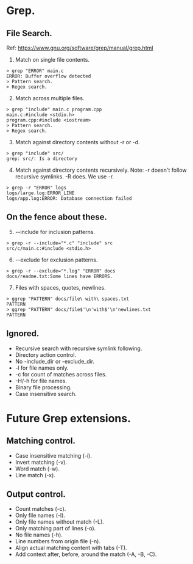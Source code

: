 # Grep.

## File Search.
Ref: https://www.gnu.org/software/grep/manual/grep.html

1. Match on single file contents.
```
> grep "ERROR" main.c
ERROR: Buffer overflow detected
> Pattern search.
> Regex search.
```

2. Match across multiple files.
```
> grep "include" main.c program.cpp
main.c:#include <stdio.h>
program.cpp:#include <iostream>
> Pattern search.
> Regex search.
```

3. Match against directory contents without -r or -d.
```
> grep "include" src/
grep: src/: Is a directory
```

4. Match against directory contents recursively.
Note: -r doesn't follow recursive symlinks. -R does. We use -r.
```
> grep -r "ERROR" logs
logs/large.log:ERROR_LINE
logs/app.log:ERROR: Database connection failed
```

## On the fence about these.

5. --include for inclusion patterns.
```
> grep -r --include="*.c" "include" src
src/c/main.c:#include <stdio.h>
```

6. --exclude for exclusion patterns.
```
> grep -r --exclude="*.log" "ERROR" docs
docs/readme.txt:Some lines have ERRORS.
```

7. Files with spaces, quotes, newlines.
```
> ggrep "PATTERN" docs/file\ with\ spaces.txt
PATTERN
> ggrep "PATTERN" docs/file$'\n'with$'\n'newlines.txt
PATTERN
```

## Ignored.
- Recursive search with recursive symlink following.
- Directory action control.
- No -include_dir or -exclude_dir.
- -l for file names only.
- -c for count of matches across files.
- -H/-h for file names.
- Binary file processing.
- Case insensitive search.

# Future Grep extensions.
## Matching control.
- Case insensitive matching (-i).
- Invert matching (-v).
- Word match (-w).
- Line match (-x).

## Output control.
- Count matches (-c).
- Only file names (-l).
- Only file names without match (-L).
- Only matching part of lines (-o).
- No file names (-h).
- Line numbers from origin file (-n).
- Align actual matching content with tabs (-T).
- Add context after, before, around the match (-A, -B, -C).